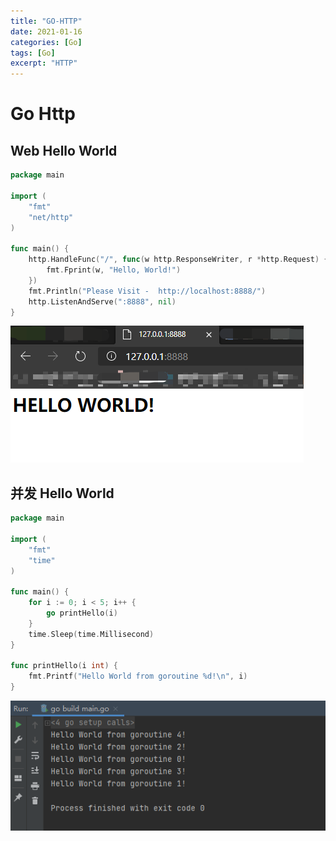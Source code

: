```yaml
---
title: "GO-HTTP"
date: 2021-01-16
categories: [Go]
tags: [Go]
excerpt: "HTTP"
---
```


# Go Http

## Web Hello World

```go
package main

import (
    "fmt"
    "net/http"
)

func main() {
    http.HandleFunc("/", func(w http.ResponseWriter, r *http.Request) {
        fmt.Fprint(w, "Hello, World!")
    })
    fmt.Println("Please Visit -  http://localhost:8888/")
    http.ListenAndServe(":8888", nil)
}
```

![](https://raw.githubusercontent.com/dmjcb/SelfImgur/main/20210110181933.png)

## 并发 Hello World

```go
package main

import (
    "fmt"
    "time"
)

func main() {
    for i := 0; i < 5; i++ {
        go printHello(i)
    }
    time.Sleep(time.Millisecond)
}

func printHello(i int) {
    fmt.Printf("Hello World from goroutine %d!\n", i)
}
```

![](https://raw.githubusercontent.com/dmjcb/SelfImgur/main/20210110194117.png)
